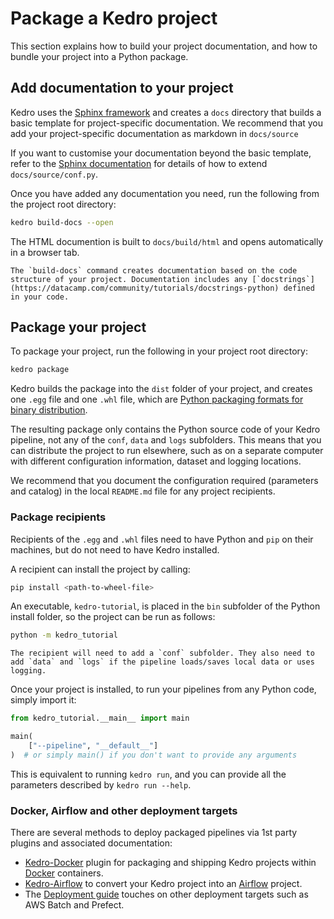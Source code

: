 # Package a Kedro project

This section explains how to build your project documentation, and how to bundle your project into a Python package.


## Add documentation to your project

Kedro uses the [Sphinx framework](https://www.sphinx-doc.org) and creates a `docs` directory that builds a basic template for project-specific documentation. We recommend that you add your project-specific documentation as markdown in `docs/source`

If you want to customise your documentation beyond the basic template, refer to the [Sphinx documentation](https://www.sphinx-doc.org/en/master/usage/configuration.html) for details of how to extend `docs/source/conf.py`.

Once you have added any documentation you need, run the following from the project root directory:

```bash
kedro build-docs --open
```

The HTML documention is built to `docs/build/html` and opens automatically in a browser tab.

```{note}
The `build-docs` command creates documentation based on the code structure of your project. Documentation includes any [`docstrings`](https://datacamp.com/community/tutorials/docstrings-python) defined in your code.
```


## Package your project

To package your project, run the following in your project root directory:

```bash
kedro package
```

Kedro builds the package into the `dist` folder of your project, and creates one `.egg` file and one `.whl` file, which are [Python packaging formats for binary distribution](https://packaging.python.org/).

The resulting package only contains the Python source code of your Kedro pipeline, not any of the `conf`, `data` and `logs` subfolders. This means that you can distribute the project to run elsewhere, such as on a separate computer with different configuration information, dataset and logging locations.

We recommend that you document the configuration required (parameters and catalog) in the local `README.md` file for any project recipients.

### Package recipients

Recipients of the `.egg` and `.whl` files need to have Python and `pip` on their machines, but do not need to have Kedro installed.

A recipient can install the project by calling:

```bash
pip install <path-to-wheel-file>
```

An executable, `kedro-tutorial`, is placed in the `bin` subfolder of the Python install folder, so the project can be run as follows:

```bash
python -m kedro_tutorial
```

```{note}
The recipient will need to add a `conf` subfolder. They also need to add `data` and `logs` if the pipeline loads/saves local data or uses logging.
```

Once your project is installed, to run your pipelines from any Python code, simply import it:

```python
from kedro_tutorial.__main__ import main

main(
    ["--pipeline", "__default__"]
)  # or simply main() if you don't want to provide any arguments
```

This is equivalent to running `kedro run`, and you can provide all the parameters described by `kedro run --help`.

### Docker, Airflow and other deployment targets

There are several methods to deploy packaged pipelines via 1st party plugins and associated documentation:

* [Kedro-Docker](https://github.com/kedro-org/kedro-plugins/tree/main/kedro-docker) plugin for packaging and shipping Kedro projects within [Docker](https://www.docker.com/) containers.
* [Kedro-Airflow](https://github.com/kedro-org/kedro-plugins/tree/main/kedro-airflow) to convert your Kedro project into an [Airflow](https://airflow.apache.org/) project.
* The [Deployment guide](../deployment/deployment_guide) touches on other deployment targets such as AWS Batch and Prefect.
